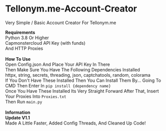 # Tellonym.me-Account-Creator
Very Simple / Basic Account Creator For Tellonym.me

**Requirements** <br />
Python 3.8 Or Higher<br /> Capmonstercloud API Key (with funds)<br />And HTTP Proxies<br /><br />**How To Use**<br />Open Config.json And Place Your API Key In There<br />Then Make Sure You Have The Following Dependencies Installed<br />httpx, string, secrets, threading, json, captchatools, random, colorama<br />If You Don't Have These Installed Then You Can Install Them By... Going To CMD Then Enter In `pip install {dependency name}`<br />Once You Have These Installed Its Very Straight Forward After That, Insert Your Proxies Into `Proxies.txt`<br />Then Run `main.py`<br /><br />**Information**<br />**Update V1.1**<br />Made A Little Faster, Added Config Threads, And Cleaned Up Code!
